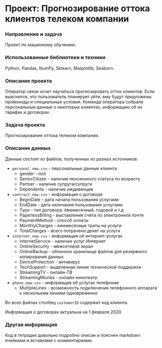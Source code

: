 # Проект: Прогнозирование оттока клиентов телеком компании

### Направление и задача
Проект по машинному обучению.

### Использованные библиотеки и техники
Python, Pandas, NumPy, Sklearn, Matplotlib, Seaborn.

### Описание проекта
Оператор связи хочет научиться прогнозировать отток клиентов. Если выяснится, что пользователь планирует уйти, ему будут предложены промокоды и специальные условия. Команда оператора собрала персональные данные о некоторых клиентах, информацию об их тарифах и договорах. 

### Задача проекта
Прогнозирование оттока телеком компании.

### Описание данных
Данные состоят из файлов, полученных из разных источников:
- `personal_new.csv` - персональные данные клиента
    - gender - пол
    - SeniorCitizen - наличие пенсионного статуса по возрасту
    - Partner - наличие супруга/супруги
    - Dependents - наличие иждивенцев
- `contract_new.csv` - информация о договоре
    - BeginDate - дата начала пользования услугами
    - EndDate - дата окончания пользования услугами
    - Type - тип договора: ежемесячный, годовой и т.д
    - PaperlessBilling - выставления счёта по электронной почте
    - PaymentMethod - способ оплаты
    - MonthlyCharges - ежемесячные траты на услуги
    - TotalCharges - всего потрачено денег на услуги
- `internet_new.csv` - информация об интернет-услугах
    - InternetService - наличие услуг Интернет
    - OnlineSecurity - межсетевой экран
    - OnlineBackup - облачное хранилище файлов для резервного копирования данных
    - DeviceProtection - антивирус
    - TechSupport - выделенная линия технической поддержки
    - StreamingTV - онлайн-ТВ
    - StreamingMovies - онлайн-кинотеатр
- `phone_new.csv` - информация об услугах телефонии
    - MultipleLines - возможность подключения телефонного аппарата к нескольким линиям одновременно

Во всех файлах столбец `customerID` содержит код клиента.

Информация о договорах актуальна на 1 февраля 2020.


### Другая информация
Код в тетрадке довольно подробно описан и пояснен markdown ячейками и вставками с комментариями.
